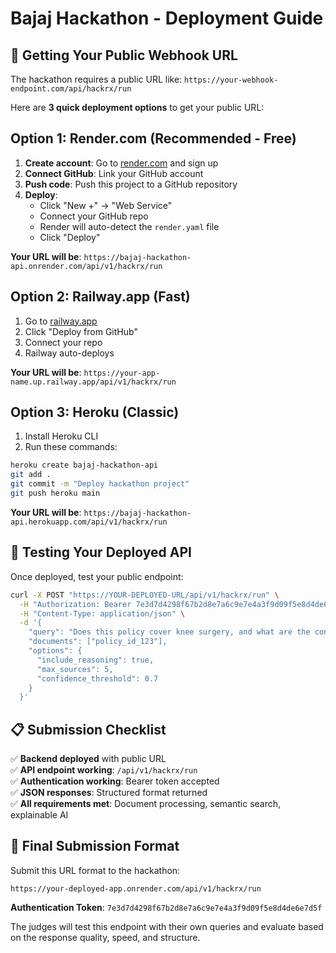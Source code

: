 # Bajaj Hackathon - Deployment Guide

## 🚀 Getting Your Public Webhook URL

The hackathon requires a public URL like: `https://your-webhook-endpoint.com/api/hackrx/run`

Here are **3 quick deployment options** to get your public URL:

## Option 1: Render.com (Recommended - Free)

1. **Create account**: Go to [render.com](https://render.com) and sign up
2. **Connect GitHub**: Link your GitHub account
3. **Push code**: Push this project to a GitHub repository
4. **Deploy**: 
   - Click "New +" → "Web Service"
   - Connect your GitHub repo
   - Render will auto-detect the `render.yaml` file
   - Click "Deploy"

**Your URL will be**: `https://bajaj-hackathon-api.onrender.com/api/v1/hackrx/run`

## Option 2: Railway.app (Fast)

1. Go to [railway.app](https://railway.app)
2. Click "Deploy from GitHub"
3. Connect your repo
4. Railway auto-deploys

**Your URL will be**: `https://your-app-name.up.railway.app/api/v1/hackrx/run`

## Option 3: Heroku (Classic)

1. Install Heroku CLI
2. Run these commands:
```bash
heroku create bajaj-hackathon-api
git add .
git commit -m "Deploy hackathon project"
git push heroku main
```

**Your URL will be**: `https://bajaj-hackathon-api.herokuapp.com/api/v1/hackrx/run`

## 🧪 Testing Your Deployed API

Once deployed, test your public endpoint:

```bash
curl -X POST "https://YOUR-DEPLOYED-URL/api/v1/hackrx/run" \
  -H "Authorization: Bearer 7e3d7d4298f67b2d8e7a6c9e7e4a3f9d09f5e8d4de6e7d5f" \
  -H "Content-Type: application/json" \
  -d '{
    "query": "Does this policy cover knee surgery, and what are the conditions?",
    "documents": ["policy_id_123"],
    "options": {
      "include_reasoning": true,
      "max_sources": 5,
      "confidence_threshold": 0.7
    }
  }'
```

## 📋 Submission Checklist

✅ **Backend deployed** with public URL  
✅ **API endpoint working**: `/api/v1/hackrx/run`  
✅ **Authentication working**: Bearer token accepted  
✅ **JSON responses**: Structured format returned  
✅ **All requirements met**: Document processing, semantic search, explainable AI  

## 🎯 Final Submission Format

Submit this URL format to the hackathon:
```
https://your-deployed-app.onrender.com/api/v1/hackrx/run
```

**Authentication Token**: `7e3d7d4298f67b2d8e7a6c9e7e4a3f9d09f5e8d4de6e7d5f`

The judges will test this endpoint with their own queries and evaluate based on the response quality, speed, and structure.